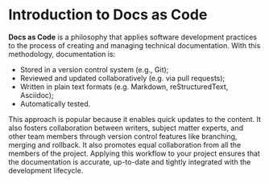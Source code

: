 # Introduction to Docs as Code

**Docs as Code** is a philosophy that applies software development practices to the process of creating and managing technical documentation. With this methodology, documentation is:

* Stored in a version control system (e.g., Git);  
* Reviewed and updated collaboratively (e.g. via pull requests);  
* Written in plain text formats (e.g. Markdown, reStructuredText, Asciidoc);  
* Automatically tested.  

This approach is popular because it enables quick updates to the content. It also fosters collaboration between writers, subject matter experts, and other team members through version control features like branching, merging and rollback. It also promotes equal collaboration from all the members of the project. Applying this workflow to your project ensures that the documentation is accurate, up-to-date and tightly integrated with the development lifecycle.